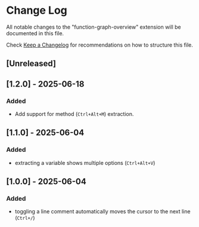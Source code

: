# Change Log

All notable changes to the "function-graph-overview" extension will be documented in this file.

Check [Keep a Changelog](http://keepachangelog.com/) for recommendations on how to structure this file.

## [Unreleased]

## [1.2.0] - 2025-06-18

### Added

- Add support for method (`Ctrl+Alt+M`) extraction.


## [1.1.0] - 2025-06-04

### Added

- extracting a variable shows multiple options (`Ctrl+Alt+V`)

## [1.0.0] - 2025-06-04

### Added

- toggling a line comment automatically moves the cursor to the next line (`Ctrl+/`)